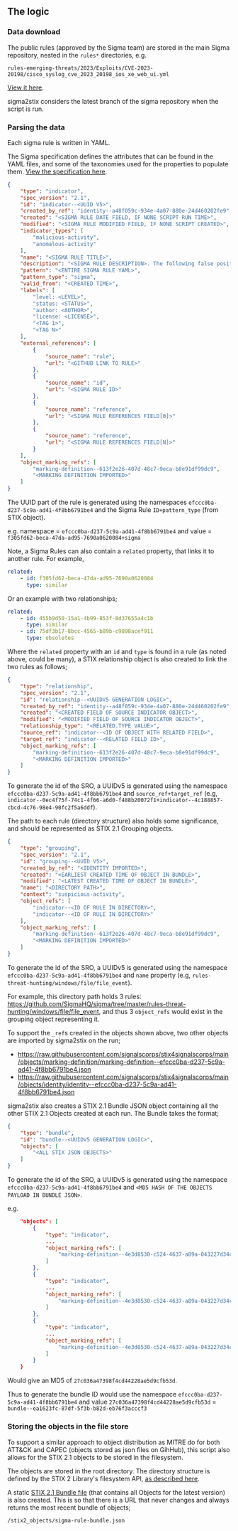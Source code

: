 ## The logic

### Data download

The public rules (approved by the Sigma team) are stored in the main Sigma repository, nested in the `rules*` directories, e.g.

`rules-emerging-threats/2023/Exploits/CVE-2023-20198/cisco_syslog_cve_2023_20198_ios_xe_web_ui.yml`

[View it here](cisco_syslog_cve_2023_20198_ios_xe_web_ui.yml).

sigma2stix considers the latest branch of the sigma repository when the script is run.

### Parsing the data

Each sigma rule is written in YAML. 

The Sigma specification defines the attributes that can be found in the YAML files, and some of the taxonomies used for the properties to populate them. [View the specification here](https://sigmahq.io/sigma-specification/).


```json
{
    "type": "indicator",
    "spec_version": "2.1",
    "id": "indicator--<UUID V5>",
    "created_by_ref": "identity--a48f059c-934e-4a07-880e-24d460202fe9",
    "created": "<SIGMA RULE DATE FIELD, IF NONE SCRIPT RUN TIME>",
    "modified": "<SIGMA RULE MODIFIED FIELD, IF NONE SCRIPT CREATED>",
    "indicator_types": [
        "malicious-activity",
        "anomalous-activity"
    ],
    "name": "<SIGMA RULE TITLE>",
    "description": "<SIGMA RULE DESCRIPTION>. The following false positives can result from this detection; <SIGMA RULE FALSE POSITIVES 0>, <SIGMA RULE FALSE POSITIVES N>",
    "pattern": "<ENTIRE SIGMA RULE YAML>",
    "pattern_type": "sigma",
    "valid_from": "<CREATED TIME>",
    "labels": [
        "level: <LEVEL>",
        "status: <STATUS>",
        "author: <AUTHOR>",
        "license: <LICENSE>",
        "<TAG 1>",
        "<TAG N>"
    ],
    "external_references": [
        {
            "source_name": "rule",
            "url": "<GITHUB LINK TO RULE>"
        },
        {
            "source_name": "id",
            "url": "<SIGMA RULE ID>"
        },
        {
            "source_name": "reference",
            "url": "<SIGMA RULE REFERENCES FIELD[0]>"
        },
        {
            "source_name": "reference",
            "url": "<SIGMA RULE REFERENCES FIELD[N]>"
        }
    ],
    "object_marking_refs": [
        "marking-definition--613f2e26-407d-48c7-9eca-b8e91df99dc9",
        "<MARKING DEFINITION IMPORTED>"
    ]      
}
```

The UUID part of the rule is generated using the namespaces `efccc0ba-d237-5c9a-ad41-4f8bb6791be4` and the Sigma Rule `ID+pattern_type` (from STIX object).

e.g. namespace = `efccc0ba-d237-5c9a-ad41-4f8bb6791be4` and value = `f305fd62-beca-47da-ad95-7690a0620084+sigma`

Note, a Sigma Rules can also contain a `related` property, that links it to another rule. For example,

```yaml
related:
    - id: f305fd62-beca-47da-ad95-7690a0620084
      type: similar
```

Or an example with two relationships;

```yaml
related:
    - id: 455b9d50-15a1-4b99-853f-8d37655a4c1b
      type: similar
    - id: 75df3b17-8bcc-4565-b89b-c9898acef911
      type: obsoletes
```

Where the `related` property with an `id` and `type` is found in a rule (as noted above, could be many), a STIX relationship object is also created to link the two rules as follows;

```json
{
    "type": "relationship",
    "spec_version": "2.1",
    "id": "relationship--<UUIDV5 GENERATION LOGIC>",
    "created_by_ref": "identity--a48f059c-934e-4a07-880e-24d460202fe9",
    "created": "<CREATED FIELD OF SOURCE INDICATOR OBJECT>",
    "modified": "<MODIFIED FIELD OF SOURCE INDICATOR OBJECT>",
    "relationship_type": "<RELATED.TYPE VALUE>",
    "source_ref": "indicator--<ID OF OBJECT WITH RELATED FIELD>",
    "target_ref": "indicator--<RELATED FIELD ID>",
    "object_marking_refs": [
        "marking-definition--613f2e26-407d-48c7-9eca-b8e91df99dc9",
        "<MARKING DEFINITION IMPORTED>"
    ]
}
```

To generate the id of the SRO, a UUIDv5 is generated using the namespace `efccc0ba-d237-5c9a-ad41-4f8bb6791be4` and `source_ref+target_ref` (e.g, `indicator--0ec4f75f-74c1-4f66-a6d0-f488b20072f1+indicator--4c188857-cbcd-4c76-98e4-90fc2f5a6ddf`).

The path to each rule (directory structure) also holds some significance, and should be represented as STIX 2.1 Grouping objects.

```json
{
    "type": "grouping",
    "spec_version": "2.1",
    "id": "grouping--<UUID V5>",
    "created_by_ref": "<IDENTITY IMPORTED>",
    "created": "<EARLIEST CREATED TIME OF OBJECT IN BUNDLE>",
    "modified": "<LATEST CREATED TIME OF OBJECT IN BUNDLE>",
    "name": "<DIRECTORY PATH>",
    "context": "suspicious-activity",
    "object_refs": [
        "indicator--<ID OF RULE IN DIRECTORY>",
        "indicator--<ID OF RULE IN DIRECTORY>"
    ],
    "object_marking_refs": [
        "marking-definition--613f2e26-407d-48c7-9eca-b8e91df99dc9",
        "<MARKING DEFINITION IMPORTED>"
    ]
}
```

To generate the id of the SRO, a UUIDv5 is generated using the namespace `efccc0ba-d237-5c9a-ad41-4f8bb6791be4` and `name` property (e.g, `rules-threat-hunting/windows/file/file_event`).

For example, this directory path holds 3 rules: https://github.com/SigmaHQ/sigma/tree/master/rules-threat-hunting/windows/file/file_event, and thus 3 `object_refs` would exist in the grouping object representing it.

To support the `_ref`s created in the objects shown above, two other objects are imported by sigma2stix on the run;

* https://raw.githubusercontent.com/signalscorps/stix4signalscorps/main/objects/marking-definition/marking-definition--efccc0ba-d237-5c9a-ad41-4f8bb6791be4.json
* https://raw.githubusercontent.com/signalscorps/stix4signalscorps/main/objects/identity/identity--efccc0ba-d237-5c9a-ad41-4f8bb6791be4.json

sigma2stix also creates a STIX 2.1 Bundle JSON object containing all the other STIX 2.1 Objects created at each run. The Bundle takes the format;

```json
{
    "type": "bundle",
    "id": "bundle--<UUIDV5 GENERATION LOGIC>",
    "objects": [
        "<ALL STIX JSON OBJECTS>"
    ]
}
```

To generate the id of the SRO, a UUIDv5 is generated using the namespace `efccc0ba-d237-5c9a-ad41-4f8bb6791be4` and `<MD5 HASH OF THE OBJECTS PAYLOAD IN BUNDLE JSON>`.

e.g.

```json
    "objects": [
        {
            "type": "indicator",
            ...
            "object_marking_refs": [
                "marking-definition--4e3d8530-c524-4637-a89a-043227d34cb0"
            ]
        },
        {
            "type": "indicator",
            ...
            "object_marking_refs": [
                "marking-definition--4e3d8530-c524-4637-a89a-043227d34cb0"
            ]
        },
        {
            "type": "indicator",
            ...
            "object_marking_refs": [
                "marking-definition--4e3d8530-c524-4637-a89a-043227d34cb0"
            ]
        }
    }
```

Would give an MD5 of `27c036a47398f4cd44228ae5d9cfb53d`.

Thus to generate the bundle ID would use the namespace `efccc0ba-d237-5c9a-ad41-4f8bb6791be4` and value `27c036a47398f4cd44228ae5d9cfb53d` = `bundle--ea1623fc-87df-5f3b-b82d-eb76f3acccf3`

### Storing the objects in the file store

To support a similar approach to object distribution as MITRE do for both ATT&CK and CAPEC (objects stored as json files on GihHub), this script also allows for the STIX 2.1 objects to be stored in the filesystem.

The objects are stored in the root directory. The directory structure is defined by the STIX 2 Library's filesystem API, [as described here](https://stix2.readthedocs.io/en/latest/guide/filesystem.html).

A static [STIX 2.1 Bundle file](https://stix2.readthedocs.io/en/latest/guide/creating.html#Creating-Bundles) (that contains all Objects for the latest version) is also created. This is so that there is a URL that never changes and always returns the most recent bundle of objects;

```shell
/stix2_objects/sigma-rule-bundle.json
```